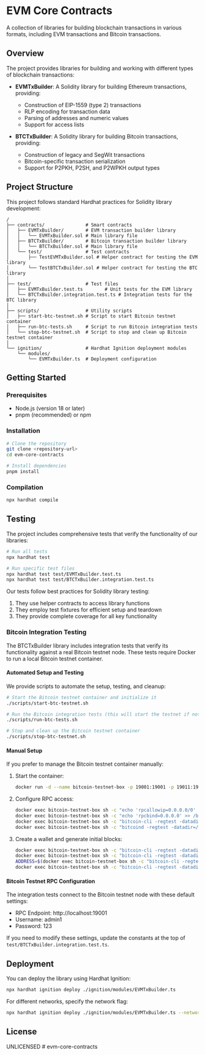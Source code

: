 # EVM Core Contracts

A collection of libraries for building blockchain transactions in various formats, including EVM transactions and Bitcoin transactions.

## Overview

The project provides libraries for building and working with different types of blockchain transactions:

- **EVMTxBuilder**: A Solidity library for building Ethereum transactions, providing:

  - Construction of EIP-1559 (type 2) transactions
  - RLP encoding for transaction data
  - Parsing of addresses and numeric values
  - Support for access lists

- **BTCTxBuilder**: A Solidity library for building Bitcoin transactions, providing:
  - Construction of legacy and SegWit transactions
  - Bitcoin-specific transaction serialization
  - Support for P2PKH, P2SH, and P2WPKH output types

## Project Structure

This project follows standard Hardhat practices for Solidity library development:

```
/
├── contracts/               # Smart contracts
│   ├── EVMTxBuilder/        # EVM transaction builder library
│   │   └── EVMTxBuilder.sol # Main library file
│   ├── BTCTxBuilder/        # Bitcoin transaction builder library
│   │   └── BTCTxBuilder.sol # Main library file
│   └── test/                # Test contracts
│       ├── TestEVMTxBuilder.sol # Helper contract for testing the EVM library
│       └── TestBTCTxBuilder.sol # Helper contract for testing the BTC library
│
├── test/                    # Test files
│   ├── EVMTxBuilder.test.ts        # Unit tests for the EVM library
│   └── BTCTxBuilder.integration.test.ts # Integration tests for the BTC library
│
├── scripts/                 # Utility scripts
│   ├── start-btc-testnet.sh # Script to start Bitcoin testnet container
│   ├── run-btc-tests.sh     # Script to run Bitcoin integration tests
│   └── stop-btc-testnet.sh  # Script to stop and clean up Bitcoin testnet container
│
└── ignition/                # Hardhat Ignition deployment modules
    └── modules/
        └── EVMTxBuilder.ts  # Deployment configuration
```

## Getting Started

### Prerequisites

- Node.js (version 18 or later)
- pnpm (recommended) or npm

### Installation

```bash
# Clone the repository
git clone <repository-url>
cd evm-core-contracts

# Install dependencies
pnpm install
```

### Compilation

```bash
npx hardhat compile
```

## Testing

The project includes comprehensive tests that verify the functionality of our libraries:

```bash
# Run all tests
npx hardhat test

# Run specific test files
npx hardhat test test/EVMTxBuilder.test.ts
npx hardhat test test/BTCTxBuilder.integration.test.ts
```

Our tests follow best practices for Solidity library testing:

1. They use helper contracts to access library functions
2. They employ test fixtures for efficient setup and teardown
3. They provide complete coverage for all key functionality

### Bitcoin Integration Testing

The BTCTxBuilder library includes integration tests that verify its functionality against a real Bitcoin testnet node. These tests require Docker to run a local Bitcoin testnet container.

#### Automated Setup and Testing

We provide scripts to automate the setup, testing, and cleanup:

```bash
# Start the Bitcoin testnet container and initialize it
./scripts/start-btc-testnet.sh

# Run the Bitcoin integration tests (this will start the testnet if not already running)
./scripts/run-btc-tests.sh

# Stop and clean up the Bitcoin testnet container
./scripts/stop-btc-testnet.sh
```

#### Manual Setup

If you prefer to manage the Bitcoin testnet container manually:

1. Start the container:

   ```bash
   docker run -d --name bitcoin-testnet-box -p 19001:19001 -p 19011:19011 freewil/bitcoin-testnet-box
   ```

2. Configure RPC access:

   ```bash
   docker exec bitcoin-testnet-box sh -c "echo 'rpcallowip=0.0.0.0/0' >> /bitcoin-testnet-box/1/bitcoin.conf"
   docker exec bitcoin-testnet-box sh -c "echo 'rpcbind=0.0.0.0' >> /bitcoin-testnet-box/1/bitcoin.conf"
   docker exec bitcoin-testnet-box sh -c "bitcoin-cli -regtest -datadir=/bitcoin-testnet-box/1 stop"
   docker exec bitcoin-testnet-box sh -c "bitcoind -regtest -datadir=/bitcoin-testnet-box/1 -daemon"
   ```

3. Create a wallet and generate initial blocks:
   ```bash
   docker exec bitcoin-testnet-box sh -c "bitcoin-cli -regtest -datadir=/bitcoin-testnet-box/1 -rpcuser=admin1 -rpcpassword=123 createwallet default"
   docker exec bitcoin-testnet-box sh -c "bitcoin-cli -regtest -datadir=/bitcoin-testnet-box/1 -rpcuser=admin1 -rpcpassword=123 loadwallet default"
   ADDRESS=$(docker exec bitcoin-testnet-box sh -c "bitcoin-cli -regtest -datadir=/bitcoin-testnet-box/1 -rpcuser=admin1 -rpcpassword=123 getnewaddress")
   docker exec bitcoin-testnet-box sh -c "bitcoin-cli -regtest -datadir=/bitcoin-testnet-box/1 -rpcuser=admin1 -rpcpassword=123 generatetoaddress 101 \"$ADDRESS\""
   ```

#### Bitcoin Testnet RPC Configuration

The integration tests connect to the Bitcoin testnet node with these default settings:

- RPC Endpoint: http://localhost:19001
- Username: admin1
- Password: 123

If you need to modify these settings, update the constants at the top of `test/BTCTxBuilder.integration.test.ts`.

## Deployment

You can deploy the library using Hardhat Ignition:

```bash
npx hardhat ignition deploy ./ignition/modules/EVMTxBuilder.ts
```

For different networks, specify the network flag:

```bash
npx hardhat ignition deploy ./ignition/modules/EVMTxBuilder.ts --network <network-name>
```

## License

UNLICENSED # evm-core-contracts
